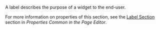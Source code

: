 
A label describes the purpose of a widget to the end-user. 

For more information on properties of this section, see the [Label Section](/refguide9/common-widget-properties/#label) section in *Properties Common in the Page Editor*. 

